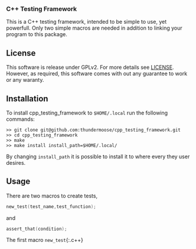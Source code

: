 ### C++ Testing Framework

This is a C++ testing framework, intended to be simple to use, yet powerfull.
Only two simple macros are needed in addition to linking your program to
this package.

## License

This software is release under GPLv2. For more details see [LICENSE](LICENSE).
However, as required, this software comes with out any guarantee to work or
any waranty.

## Installation

To install cpp_testing_framework to `$HOME/.local` run the following commands:
```
>> git clone git@github.com:thundermoose/cpp_testing_framework.git
>> cd cpp_testing_framework
>> make 
>> make install install_path=$HOME/.local/
```
By changing `install_path` it is possible to install it to where every they
user desires.

## Usage

There are two macros to create tests,
```c++
new_test(test_name,test_function);
```
and
```c++
assert_that(condition);
```
The first macro `new_test`{:.c++}
